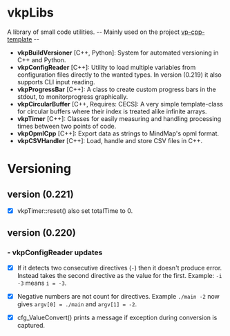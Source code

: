 # vkpLibs
A library of small code utilities.
-- Mainly used on the project [vp-cpp-template](https://github.com/terablade2001/vp-cpp-template) --

* **vkpBuildVersioner** [C++, Python]: System for automated versioning in C++ and Python.
* **vkpConfigReader** [C++]: Utility to load multiple variables from configuration files directly to the wanted types. In version (0.219) it also supports CLI input reading.
* **vkpProgressBar** [C++]: A class to create custom progress bars in the stdout, to monitorprogress graphically.
* **vkpCircularBuffer** [C++, Requires: CECS]: A very simple template-class for circular buffers where their index is treated alike infinite arrays.
* **vkpTimer** [C++]: Classes for easily measuring and handling processing times between two points of code.
* **vkpOpmlCpp** [C++]: Export data as strings to MindMap's opml format.
* **vkpCSVHandler** [C++]: Load, handle and store CSV files in C++.

# Versioning

## version (0.221)
- [x] vkpTimer::reset() also set totalTime to 0.
## version (0.220)
### - vkpConfigReader updates
- [x] If it detects two consecutive directives (`-`) then it doesn't produce error. Instead takes the second directive as the value for the first. Example: `-i -3` means `i = -3`.
- [x] Negative numbers are not count for directives. Example `./main -2` now gives `argv[0] = ./main` and `argv[1] = -2`.
- [x] cfg_ValueConvert() prints a message if exception during conversion is captured.

